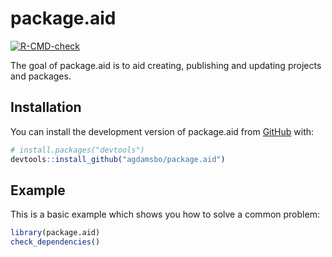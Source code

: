 
# package.aid

<!-- badges: start -->
[![R-CMD-check](https://github.com/agdamsbo/package.aid/actions/workflows/R-CMD-check.yaml/badge.svg)](https://github.com/agdamsbo/package.aid/actions/workflows/R-CMD-check.yaml)
<!-- badges: end -->

The goal of package.aid is to aid creating, publishing and updating projects and packages.

## Installation

You can install the development version of package.aid from [GitHub](https://github.com/) with:

``` r
# install.packages("devtools")
devtools::install_github("agdamsbo/package.aid")
```

## Example

This is a basic example which shows you how to solve a common problem:

``` r
library(package.aid)
check_dependencies()
```

